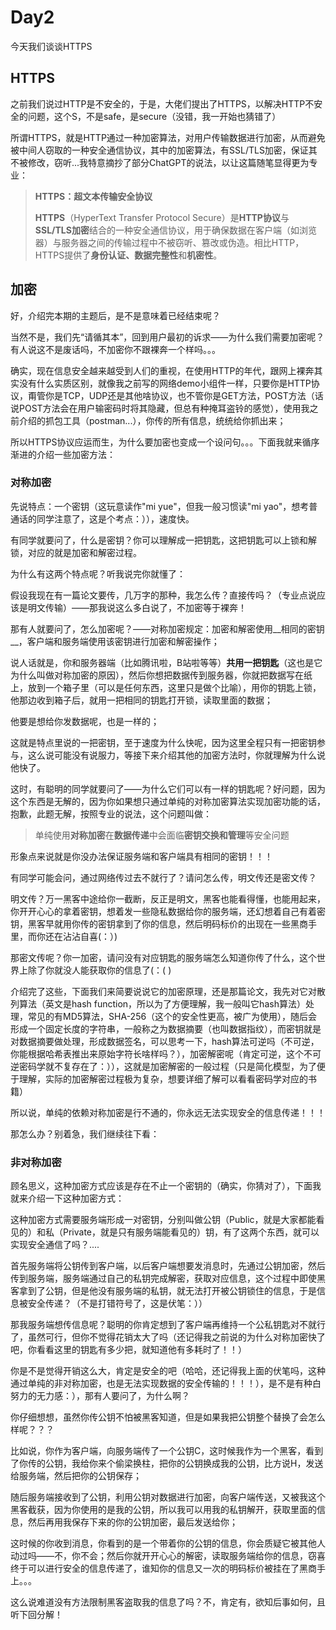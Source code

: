 # Day2

今天我们谈谈HTTPS

## HTTPS

之前我们说过HTTP是不安全的，于是，大佬们提出了HTTPS，以解决HTTP不安全的问题，这个S，不是safe，是secure（没错，我一开始也猜错了）

所谓HTTPS，就是HTTP通过一种加密算法，对用户传输数据进行加密，从而避免被中间人窃取的一种安全通信协议，其中的加密算法，有SSL/TLS加密，保证其不被修改，窃听...我特意摘抄了部分ChatGPT的说法，以让这篇随笔显得更为专业：

>**HTTPS：超文本传输安全协议**
>
>**HTTPS**（HyperText Transfer Protocol Secure）是**HTTP协议**与**SSL/TLS加密**结合的一种安全通信协议，用于确保数据在客户端（如浏览器）与服务器之间的传输过程中不被窃听、篡改或伪造。相比HTTP，HTTPS提供了**身份认证、数据完整性**和**机密性**。

## 加密

好，介绍完本期的主题后，是不是意味着已经结束呢？

当然不是，我们先“请循其本”，回到用户最初的诉求——为什么我们需要加密呢？有人说这不是废话吗，不加密你不跟裸奔一个样吗。。。

确实，现在信息安全越来越受到人们的重视，在使用HTTP的年代，跟网上裸奔其实没有什么实质区别，就像我之前写的网络demo小组件一样，只要你是HTTP协议，甭管你是TCP，UDP还是其他啥协议，也不管你是GET方法，POST方法（话说POST方法会在用户输密码时将其隐藏，但总有种掩耳盗铃的感觉），使用我之前介绍的抓包工具（postman...），你传的所有信息，统统给你抓出来；

所以HTTPS协议应运而生，为什么要加密也变成一个设问句。。。下面我就来循序渐进的介绍一些加密方法：

### 对称加密

先说特点：一个密钥（这玩意读作"mi yue"，但我一般习惯读"mi yao"，想考普通话的同学注意了，这是个考点：）），速度快。

有同学就要问了，什么是密钥？你可以理解成一把钥匙，这把钥匙可以上锁和解锁，对应的就是加密和解密过程。

为什么有这两个特点呢？听我说完你就懂了：

假设我现在有一篇论文要传，几万字的那种，我怎么传？直接传吗？（专业点说应该是明文传输）——那我说这么多白说了，不加密等于裸奔！

那有人就要问了，怎么加密呢？——对称加密规定：加密和解密使用__相同的密钥__，客户端和服务端使用该密钥进行加密和解密操作；

说人话就是，你和服务器端（比如腾讯啦，B站啦等等）__共用一把钥匙__（这也是它为什么叫做对称加密的原因），然后你想把数据传到服务器，你就把数据写在纸上，放到一个箱子里（可以是任何东西，这里只是做个比喻），用你的钥匙上锁，他那边收到箱子后，就用一把相同的钥匙打开锁，读取里面的数据；

他要是想给你发数据呢，也是一样的；

这就是特点里说的一把密钥，至于速度为什么快呢，因为这里全程只有一把密钥参与，这么说可能没有说服力，等接下来介绍其他的加密方法时，你就理解为什么说他快了。

这时，有聪明的同学就要问了——为什么它们可以有一样的钥匙呢？好问题，因为这个东西是无解的，因为你如果想只通过单纯的对称加密算法实现加密功能的话，抱歉，此题无解，按照专业的说法，这个问题叫做：

> 单纯使用**对称加密**在**数据传递**中会面临**密钥交换和管理**等安全问题

形象点来说就是你没办法保证服务端和客户端具有相同的密钥！！！

有同学可能会问，通过网络传过去不就行了？请问怎么传，明文传还是密文传？

明文传？万一黑客中途给你一截断，反正是明文，黑客也能看得懂，也能用起来，你开开心心的拿着密钥，想着发一些隐私数据给你的服务端，还幻想着自己有着密钥，黑客早就用你传的密钥拿到了你的信息，然后明码标价的出现在一些黑商手里，而你还在沾沾自喜(：）)

那密文传呢？你一加密，请问没有对应钥匙的服务端怎么知道你传了什么，这个世界上除了你就没人能获取你的信息了(：( )

介绍完了这些，下面我们来简要说说它的加密原理，还是那篇论文，我先对它对散列算法（英文是hash function，所以为了方便理解，我一般叫它hash算法）处理，常见的有MD5算法，SHA-256（这个的安全性更高，被广为使用），随后会形成一个固定长度的字符串，一般称之为数据摘要（也叫数据指纹），而密钥就是对数据摘要做处理，形成数据签名，可以思考一下，hash算法可逆吗（不可逆，你能根据哈希表推出来原始字符长啥样吗？），加密解密呢（肯定可逆，这个不可逆密码学就不复存在了：）），这就是加密解密的一般过程（只是简化模型，为了便于理解，实际的加密解密过程极为复杂，想要详细了解可以看看密码学对应的书籍）

所以说，单纯的依赖对称加密是行不通的，你永远无法实现安全的信息传递！！！

那怎么办？别着急，我们继续往下看：



### 非对称加密

顾名思义，这种加密方式应该是存在不止一个密钥的（确实，你猜对了），下面我就来介绍一下这种加密方式：

这种加密方式需要服务端形成一对密钥，分别叫做公钥（Public，就是大家都能看见的）和私（Private，就是只有服务端能看见的）钥，有了这两个东西，就可以实现安全通信了吗？....

首先服务端将公钥传到客户端，以后客户端想要发消息时，先通过公钥加密，然后传到服务端，服务端通过自己的私钥完成解密，获取对应信息，这个过程中即使黑客拿到了公钥，但是他没有服务端的私钥，就无法打开被公钥锁住的信息，于是信息被安全传递？（不是打错符号了，这是伏笔：））

那我服务端想传信息呢？聪明的你肯定想到了客户端再维持一个公私钥匙对不就行了，虽然可行，但你不觉得花销太大了吗（还记得我之前说的为什么对称加密快了吧，你看看这里的钥匙有多少把，就知道他有多耗时了！！）

你是不是觉得开销这么大，肯定是安全的吧（哈哈，还记得我上面的伏笔吗，这种通过单纯的非对称加密，也是无法实现数据的安全传输的！！！），是不是有种白努力的无力感：），那有人要问了，为什么啊？

你仔细想想，虽然你传公钥不怕被黑客知道，但是如果我把公钥整个替换了会怎么样呢？？？

比如说，你作为客户端，向服务端传了一个公钥C，这时候我作为一个黑客，看到了你传的公钥，我给你来个偷梁换柱，把你的公钥换成我的公钥，比方说H，发送给服务端，然后把你的公钥保存；

随后服务端接收到了公钥，利用公钥对数据进行加密，向客户端传送，又被我这个黑客截获，因为你使用的是我的公钥，所以我可以用我的私钥解开，获取里面的信息，然后再用我保存下来的你的公钥加密，最后发送给你；

这时候的你收到消息，你看到的是一个带着你的公钥的信息，你会质疑它被其他人动过吗——不，你不会；然后你就开开心心的解密，读取服务端给你的信息，窃喜终于可以进行安全的信息传递了，谁知你的信息又一次的明码标价被挂在了黑商手上。。。



这么说难道没有方法限制黑客盗取我的信息了吗？不，肯定有，欲知后事如何，且听下回分解！